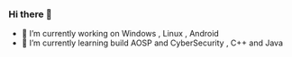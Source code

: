 ### Hi there 👋

<!--
**nhuuhuy634/nhuuhuy634** is a ✨ _special_ ✨ repository because its `README.md` (this file) appears on your GitHub profile.
-->

- 🔭 I’m currently working on Windows , Linux , Android
- 🌱 I’m currently learning build AOSP and CyberSecurity , C++ and Java


